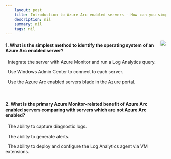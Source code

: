 ```yaml
---
    layout: post
    title: Introduction to Azure Arc enabled servers - How can you simplify management and maintenance of Azure Arc enabled servers?
    description: nil
    summary: nil
    tags: nil
---
```



 <a target="_blank" href="https://docs.microsoft.com/en-us/learn/modules/intro-to-arc-for-servers/4-simplify-management-maintenance-azure-arc-servers/"><i class="fas fa-external-link-alt"></i> </a>
 <img align="right" src="https://docs.microsoft.com/en-us/learn/achievements/intro-to-arc-for-servers.svg">
####  1. What is the simplest method to identify the operating system of an Azure Arc enabled server?


<i class='far fa-square'></i> &nbsp;&nbsp;Integrate the server with Azure Monitor and run a Log Analytics query.

<i class='far fa-square'></i> &nbsp;&nbsp;Use Windows Admin Center to connect to each server.

<i class='fas fa-check-square' style='color: Dodgerblue;'></i> &nbsp;&nbsp;Use the Azure Arc enabled servers blade in the Azure portal.
<br />
<br />
<br />

####  2. What is the primary Azure Monitor-related benefit of Azure Arc enabled servers comparing with servers which are not Azure Arc enabled?


<i class='far fa-square'></i> &nbsp;&nbsp;The ability to capture diagnostic logs.

<i class='far fa-square'></i> &nbsp;&nbsp;The ability to generate alerts.

<i class='fas fa-check-square' style='color: Dodgerblue;'></i> &nbsp;&nbsp;The ability to deploy and configure the Log Analytics agent via VM extensions.
<br />
<br />
<br />
